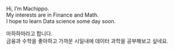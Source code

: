 Hi, I’m Machippo.\
My interests are in Finance and Math.\
I hope to learn Data science some day soon.

마하하마라고 합니다. \
금융과 수학을 좋아하고 가까운 시일내에 데이터 과학을 공부해보고 싶네요.
